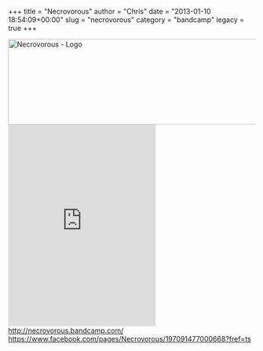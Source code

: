 +++
title = "Necrovorous"
author = "Chris"
date = "2013-01-10 18:54:09+00:00"
slug = "necrovorous"
category = "bandcamp"
legacy = true
+++

<img src="images//2013/01/Necrovorous-Promo-2013-200x200.jpg" alt="Necrovorous - Promo 2013" width="0" height="0" class="alignleft size-medium wp-image-9900" />

<img src="images//2013/01/Necrovorous-Logo.png" alt="Necrovorous - Logo" width="516" height="174" class="alignleft size-full wp-image-9903" />

<iframe width="300" height="410" style="position: relative; display: block; width: 300px; height: 410px;" src="http://bandcamp.com/EmbeddedPlayer/v=2/album=3124225530/size=grande3/bgcol=222222/linkcol=FFFFFF/" allowtransparency="true" frameborder="0"><a href="http://necrovorous.bandcamp.com/album/promo-2013">Promo 2013 by NECROVOROUS</a></iframe>
<a href="http://necrovorous.bandcamp.com/">http://necrovorous.bandcamp.com/</a>
<a href="https://www.facebook.com/pages/Necrovorous/197091477000668?fref=ts">https://www.facebook.com/pages/Necrovorous/197091477000668?fref=ts</a>
